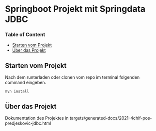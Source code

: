 # Springboot Projekt mit Springdata JDBC

### Table of Content

 - [Starten vom Projekt](#Starten-vom-Projekt)
 - [Über das Projekt](#Über-das-Projekt)
  
## Starten vom Projekt
Nach dem runterladen oder clonen vom repo
im terminal folgenden command eingeben.

    mvn install
    
## Über das Projekt

Dokumentation des Projektes in targets/generated-docs/2021-4chif-pos-predjeskovic-jdbc.html 

 